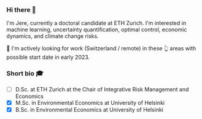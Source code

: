 ### Hi there 👋

I'm Jere, currently a doctoral candidate at ETH Zurich. I'm interested in machine learning, uncertainty quantification, optimal control, economic dynamics, and climate change risks.

:mega: I'm actively looking for work (Switzerland / remote) in these :point_up_2: areas with possible start date in early 2023.

### Short bio :mortar_board:
* [ ] D.Sc. at ETH Zurich at the Chair of Integrative Risk Management and Economics
* [x] M.Sc. in Environmental Economics at University of Helsinki
* [x] B.Sc. in Environmental Economics at University of Helsinki
